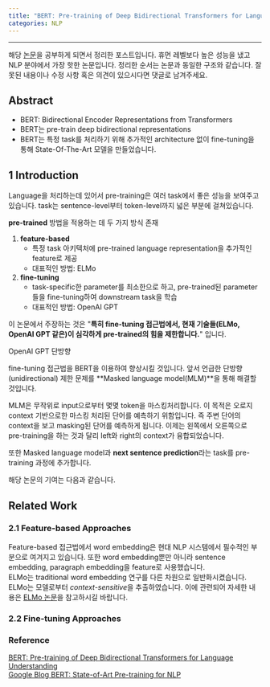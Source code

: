 ```yaml
---
title: "BERT: Pre-training of Deep Bidirectional Transformers for Language Understanding 논문 정리"
categories: NLP
---
```


----------------------------------

해당 [논문](https://arxiv.org/abs/1810.04805)을 공부하게 되면서 정리한 포스트입니다. 휴먼 레벨보다 높은 성능을 냈고 NLP 분야에서 가장 핫한 논문입니다. 정리한 순서는 논문과 동일한 구조와 같습니다. 잘 못된 내용이나 수정 사항 혹은 의견이 있으시다면 댓글로 남겨주세요.

## Abstract

- BERT: Bidirectional Encoder Representations from Transformers
- BERT는 pre-train deep bidirectional representations
- BERT는 특정 task를 처리하기 위해 추가적인 architecture 없이 fine-tuning을 통해 State-Of-The-Art 모델을 만들었습니다.


## 1 Introduction

Language을 처리하는데 있어서 pre-training은 여러 task에서 좋은 성능을 보여주고 있습니다. task는 sentence-level부터 token-level까지 넓은 부분에 걸쳐있습니다.

**pre-trained** 방법을 적용하는 데 두 가지 방식 존재
1. **feature-based**<br>
   - 특정 task 아키텍처에 pre-trained language representation을 추가적인 feature로 제공
   - 대표적인 방법: ELMo
2. **fine-tuning**<br>
   - task-specific한 parameter를 최소한으로 하고, pre-trained된 parameter들을 fine-tuning하여 downstream task을 학습
   - 대표적인 방법: OpenAI GPT

이 논문에서 주장하는 것은 "**특히 fine-tuning 접근법에서, 현재 기술들(ELMo, OpenAI GPT 같은)이 심각하게 pre-trained의 힘을 제한합니다.**" 입니다.

OpenAI GPT 단방향

fine-tuning 접근법을 BERT을 이용하여 향상시킬 것입니다. 앞서 언급한 단방향(unidirectional) 제한 문제를 **Masked language model(MLM)**을 통해 해결할 것입니다. 

MLM은 무작위로 input으로부터 몇몇 token을 마스킹처리합니다. 이 목적은 오로지 context 기반으로한 마스킹 처리된 단어를 예측하기 위함입니다. 즉 주변 단어의 context을 보고 masking된 단어를 예측하게 됩니다. 이제는 왼쪽에서 오른쪽으로 pre-training을 하는 것과 달리 left와 right의 context가 융합되었습니다.

또한 Masked language model과 **next sentence prediction**라는 task를 pre-training 과정에 추가합니다.

해당 논문의 기여는 다음과 같습니다.

## Related Work
### 2.1 Feature-based Approaches
Feature-based 접근법에서 word embedding은 현대 NLP 시스템에서 필수적인 부분으로 여겨지고 있습니다. 또한 word embedding뿐만 아니라 sentence embedding, paragraph embedding을 feature로 사용했습니다.<br>
ELMo는 traditional word embedding 연구를 다른 차원으로  일반화시켰습니다. ELMo는 모델로부터 *context-sensitive*을 추출하였습니다. 이에 관련되어 자세한 내용은 [ELMo 논문](http://www.aclweb.org/anthology/N18-1202)을 참고하시길 바랍니다.

### 2.2 Fine-tuning Approaches



### Reference
[BERT: Pre-training of Deep Bidirectional Transformers for Language Understanding](https://arxiv.org/abs/1810.04805)<br>
[Google Blog BERT: State-of-Art Pre-training for NLP](https://ai.googleblog.com/2018/11/open-sourcing-bert-state-of-art-pre.html)<br>